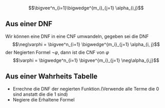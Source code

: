 
$$\bigvee^n_{i=1}\bigwedge^{m_i}_{j=1} \alpha_{i,j}$$

## Aus einer DNF

Wir können eine DNF in eine CNF umwandeln, gegeben sei die DNF
$$\neg\varphi = \bigvee^n_{i=1} \bigwedge^{m_i}_{j=1} \alpha_{i, j}$$
der Negierten Formel $\neg\varphi$, dann ist die CNF von $\varphi$
$$\varphi = \bigwedge^n_{i=1} \bigvee^{m_i}_{j=1} \neg\alpha_{i,j}$$

## Aus einer Wahrheits Tabelle

- Errechne die DNF der negierten Funktion.(Verwende alle Terme die 0 sind anstatt die die 1 sind)
- Negiere die Erhaltene Formel
